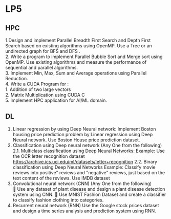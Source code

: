 # LP5

## HPC
1.Design and implement Parallel Breadth First Search and Depth First Search based on existing 
algorithms using OpenMP. Use a Tree or an undirected graph for BFS and DFS . <br>
2. Write a program to implement Parallel Bubble Sort and Merge sort using OpenMP. Use 
existing algorithms and measure the performance of sequential and parallel algorithms. <br>
3. Implement Min, Max, Sum and Average operations using Parallel Reduction. <br>
4. Write a CUDA Program for : <br>
      1. Addition of two large vectors <br>
      2. Matrix Multiplication using CUDA C <br>
5. Implement HPC application for AI/ML domain.<br>

## DL
1.  Linear regression by using Deep Neural network: Implement Boston housing price 
prediction problem by Linear regression using Deep Neural network. Use Boston House price 
prediction dataset. <br>
2.  Classification using Deep neural network (Any One from the following) <br>
2.1. Multiclass classification using Deep Neural Networks: Example: Use the OCR letter 
recognition dataset https://archive.ics.uci.edu/ml/datasets/letter+recognition 
2.2. Binary classification using Deep Neural Networks Example: Classify movie reviews into 
positive" reviews and "negative" reviews, just based on the text content of the reviews. 
Use IMDB dataset 
3.  Convolutional neural network (CNN) (Any One from the following) <br>
 Use any dataset of plant disease and design a plant disease detection system using CNN. 
 Use MNIST Fashion Dataset and create a classifier to classify fashion clothing into 
categories. 
4.  Recurrent neural network (RNN) Use the Google stock prices dataset and design a time 
series analysis and prediction system using RNN. <br>
